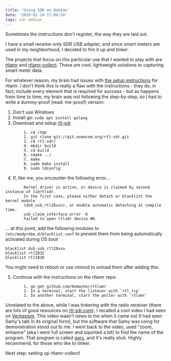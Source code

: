 ```yaml
---
title: 'Using SDR on Debian'
date: '2019-01-14 17:04:54'
tags: sdr debian
---
```


Sometimes the instructions don't register, the way they are laid out.

I have a small receive-only SDR USB adapter, and since smart meters are used in my neighborhood, I decided to fire it up and tinker.

The projects that focus on this particular use that I wanted to play with are [rtlamr](https://github.com/bemasher/rtlamr) and [rtlamr-collect](https://github.com/bemasher/rtlamr-collect). These are cool, lightweight solutions to capturing smart meter data.

For whatever reason, my brain had issues with [the setup instructions](https://github.com/bemasher/rtlamr/blob/master/README.md) for rtlamr. I don't think this is really a flaw with the instructions - they do, in fact, include every element that is required for success - but as happens from time to time, my brain was not following the step-by-step, so I had to write a dummy-proof (read: me-proof) version:

1. Don't use Windows
2. Install go: `sudo apt install golang`
3. Download and setup [rtl-sdr](https://osmocom.org/projects/rtl-sdr/wiki/Rtl-sdr)
```
		1. cd /tmp
		2. git clone git://git.osmocom.org/rtl-sdr.git
		3. cd rtl-sdr/
		4. mkdir build
		5. cd build
		6. cmake ../
		7. make
		8. sudo make install
		9. sudo ldconfig
```
4. If, like me, you encounter the following error...
```
		Kernel driver is active, or device is claimed by second instance of librtlsdr.
		In the first case, please either detach or blacklist the kernel module
		(dvb_usb_rtl28xxu), or enable automatic detaching at compile time.
		usb_claim_interface error -6
		Failed to open rtlsdr device #0.
```
... at this point, add the following modules to `/etc/modprobe.d/blacklist.conf` to prevent them from being automatically activated during OS boot
```
blacklist dvb_usb_rtl28xxu
blacklist rtl2832
blacklist rtl2830
```

You might need to reboot or use rmmod to unload them after adding this.

5. Continue with the instructions on the rtlamr repo:
```
		1. go get github.com/bemasher/rtlamr
		2. In a terminal, start the listener with `rtl_tcp`
		3. In another terminal, start the poller with `rtlamr`
```

Unrelated to the above, while I was tinkering with the radio receiver (there are lots of good resources on [rtl-sdr.com](https://www.rtl-sdr.com)), I recalled a cool video I had seen on [Veritasium](https://www.youtube.com/watch?v=CNodxp9Jy4A). This video wasn't news to me when it came out (I had seen Samy's talk in its original form), but the software that Samy was using for demonstration stood out to me. I went back to the video, used "zoom, enhance" (aka I went full screen and squinted a bit) to find the name of the program. That program is called [gqrx](http://gqrx.dk/), and it's really slick. Highly recommend, for those who like to tinker.

Next step: setting up rtlamr-collect!
